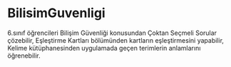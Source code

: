 # BilisimGuvenligi
6.sınıf öğrencileri Bilişim Güvenliği konusundan Çoktan Seçmeli Sorular çözebilir, Eşleştirme Kartları bölümünden kartların eşleştirmesini yapabilir, Kelime kütüphanesinden uygulamada geçen terimlerin anlamlarını öğrenebilir.
